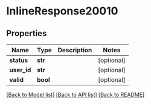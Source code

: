 # InlineResponse20010

## Properties
Name | Type | Description | Notes
------------ | ------------- | ------------- | -------------
**status** | **str** |  | [optional] 
**user_id** | **str** |  | [optional] 
**valid** | **bool** |  | [optional] 

[[Back to Model list]](../README.md#documentation-for-models) [[Back to API list]](../README.md#documentation-for-api-endpoints) [[Back to README]](../README.md)


